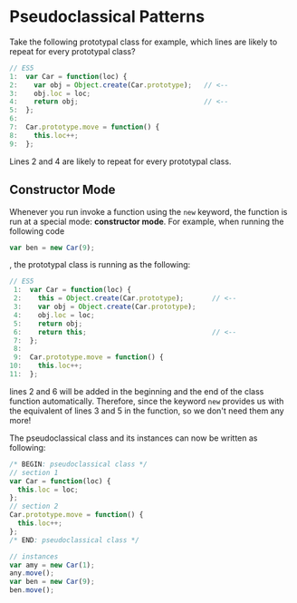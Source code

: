 # Pseudoclassical Patterns

Take the following prototypal class for example, which lines are likely to repeat for every prototypal class?

```js
// ES5
1:  var Car = function(loc) {
2:    var obj = Object.create(Car.prototype);   // <--
3:    obj.loc = loc;
4:    return obj;                               // <--
5:  };
6:  
7:  Car.prototype.move = function() {
8:    this.loc++;
9:  };
```

Lines 2 and 4 are likely to repeat for every prototypal class.

## Constructor Mode

Whenever you run invoke a function using the `new` keyword, the function is run at a special mode: **constructor mode**. For example, when running the following code

```js
var ben = new Car(9);
```

, the prototypal class is running as the following:

```js
// ES5
 1:  var Car = function(loc) {
 2:    this = Object.create(Car.prototype);       // <--
 3:    var obj = Object.create(Car.prototype);
 4:    obj.loc = loc;
 5:    return obj;
 6:    return this;                               // <--
 7:  };
 8:  
 9:  Car.prototype.move = function() {
10:    this.loc++;
11:  };
```

lines 2 and 6 will be added in the beginning and the end of the class function automatically. Therefore, since the keyword `new` provides us with the equivalent of lines 3 and 5 in the function, so we don't need them any more!

The pseudoclassical class and its instances can now be written as following:

```js
/* BEGIN: pseudoclassical class */
// section 1
var Car = function(loc) {
  this.loc = loc;
};
// section 2
Car.prototype.move = function() {
  this.loc++;
};
/* END: pseudoclassical class */

// instances
var amy = new Car(1);
any.move();
var ben = new Car(9);
ben.move();
```
